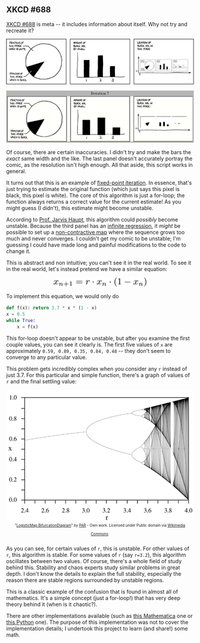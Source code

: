 
## XKCD #688
[XKCD #688] is meta -- it includes information about itself. Why not try and
recreate it?

![xkcd comic](input/self_description.png)

![animation](output/out.gif)

Of course, there are certain inaccuracies. I didn't try and make the bars the
*exact* same width and the like. The last panel doesn't accurately portray the
comic, as the resolution isn't high enough. All that aside, this script works
in general.

It turns out that this is an example of [fixed-point iteration]. In essence,
that's just trying to estimate the original function (which just says this
pixel is black, this pixel is white). The core of this algorithm is just a
for-loop; the function always returns a correct value for the current estimate!
As you might guess (I didn't), this estimate might become unstable.

According to [Prof. Jarvis Haupt], this algorithm could *possibly* become
unstable. Because the third panel has an [infinite regression], it *might* be
possible to set up a [non-contractive map] where the sequence grows too much and
never converges. I couldn't get my comic to be unstable; I'm guessing I could
have made long and painful modifications to the code to change it.

[Prof. Jarvis Haupt]:http://www.ece.umn.edu/~jdhaupt/

This is abstract and non intuitive; you can't see it in the real world. To see
it in the real world, let's instead pretend we have a similar equation:

<p align="center">
<img src="wiki_example/equation.png" alt="x_{n+1} = r * x_n * (1 - x_n)" width="250px">
</p>

To implement this equation, we would only do

```python
def f(x): return 3.7 * x * (1 - x)
x = 0.5
while True:
    x = f(x)
```

This for-loop doesn't appear to be unstable, but after you examine the first
couple values, you can see it clearly is. The first five values of `x` are
approximately `0.59, 0.89, 0.35, 0.84, 0.48` -- they don't seem to converge to
any particular value.

This problem gets incredibly complex when you consider any
`r` instead of just 3.7. For this particular and simple function, there's a
graph of values of `r` and the final settling value:

<p align="center"><a href="https://commons.wikimedia.org/wiki/File:LogisticMap_BifurcationDiagram.png#mediaviewer/File:LogisticMap_BifurcationDiagram.png"><img src="wiki_example/r_graph.png" alt="LogisticMap BifurcationDiagram.png"></a>
<br>
<sup>
<sup>
"<a href="https://commons.wikimedia.org/wiki/File:LogisticMap_BifurcationDiagram.png#mediaviewer/File:LogisticMap_BifurcationDiagram.png">LogisticMap BifurcationDiagram</a>" by <a href="//commons.wikimedia.org/wiki/User:PAR" title="User:PAR">PAR</a> - <span class="int-own-work">Own work</span>. Licensed under Public domain via <a href="//commons.wikimedia.org/wiki/">Wikimedia Commons</a>.
</sup>
</sup>
</p>

[wiki_graph]:https://commons.wikimedia.org/wiki/File:LogisticMap_BifurcationDiagram.png

As you can see, for certain values of `r`, this is unstable. For other values
of `r`, this algorithm is stable. For some values of `r` (say `r=3.2`), this
algorithm oscillates between two values. Of course, there's a whole field of
study behind this. Stability and chaos experts study similar problems in great
depth. I don't know the details to explain the full stability, especially the
reason there are stable regions surrounded by unstable regions.

This is a classic example of the confusion that is found in almost all of
mathematics. It's a simple concept (just a for-loop!) that has very deep theory
behind it (when is it chaotic?).

There are other implementations available (such as [this Mathematica] one or
[this Python] one). The purpose of this implementation was not to cover the
implementation details; I undertook this project to learn (and share!) some
math.

[this Mathematica]:http://blog.wolfram.com/2010/09/07/self-description/
[this Python]:http://forthescience.org/blog/2010/01/14/image-self-consistency-from-xkcd/
[infinite regression]:http://en.wikipedia.org/wiki/Infinite_regress
[non-contractive map]:https://en.wikipedia.org/wiki/Contraction_mapping
[fixed-point iteration]:https://en.wikipedia.org/wiki/Fixed-point_iteration
[XKCD #688]:https://xkcd.com/688/
